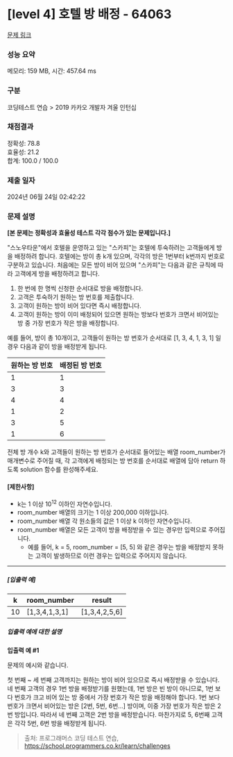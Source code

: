# [level 4] 호텔 방 배정 - 64063 

[문제 링크](https://school.programmers.co.kr/learn/courses/30/lessons/64063) 

### 성능 요약

메모리: 159 MB, 시간: 457.64 ms

### 구분

코딩테스트 연습 > 2019 카카오 개발자 겨울 인턴십

### 채점결과

정확성: 78.8<br/>효율성: 21.2<br/>합계: 100.0 / 100.0

### 제출 일자

2024년 06월 24일 02:42:22

### 문제 설명

<p><strong>[본 문제는 정확성과 효율성 테스트 각각 점수가 있는 문제입니다.]</strong></p>

<p>"스노우타운"에서 호텔을 운영하고 있는 "스카피"는 호텔에 투숙하려는 고객들에게 방을 배정하려 합니다. 호텔에는 방이 총 k개 있으며, 각각의 방은 1번부터 k번까지 번호로 구분하고 있습니다. 처음에는 모든 방이 비어 있으며 "스카피"는 다음과 같은 규칙에 따라 고객에게 방을 배정하려고 합니다.</p>

<ol>
<li>한 번에 한 명씩 신청한 순서대로 방을 배정합니다.</li>
<li>고객은 투숙하기 원하는 방 번호를 제출합니다.</li>
<li>고객이 원하는 방이 비어 있다면 즉시 배정합니다.</li>
<li>고객이 원하는 방이 이미 배정되어 있으면 원하는 방보다 번호가 크면서 비어있는 방 중 가장 번호가 작은 방을 배정합니다.</li>
</ol>

<p>예를 들어, 방이 총 10개이고, 고객들이 원하는 방 번호가 순서대로 [1, 3, 4, 1, 3, 1] 일 경우 다음과 같이 방을 배정받게 됩니다.</p>
<table class="table">
        <thead><tr>
<th>원하는 방 번호</th>
<th>배정된 방 번호</th>
</tr>
</thead>
        <tbody><tr>
<td>1</td>
<td>1</td>
</tr>
<tr>
<td>3</td>
<td>3</td>
</tr>
<tr>
<td>4</td>
<td>4</td>
</tr>
<tr>
<td>1</td>
<td>2</td>
</tr>
<tr>
<td>3</td>
<td>5</td>
</tr>
<tr>
<td>1</td>
<td>6</td>
</tr>
</tbody>
      </table>
<p>전체 방 개수 k와 고객들이 원하는 방 번호가 순서대로 들어있는 배열 room_number가 매개변수로 주어질 때, 각 고객에게 배정되는 방 번호를 순서대로 배열에 담아 return 하도록 solution 함수를 완성해주세요.</p>

<h4><strong>[제한사항]</strong></h4>

<ul>
<li>k는 1 이상 10<sup>12</sup> 이하인 자연수입니다.</li>
<li>room_number 배열의 크기는 1 이상 200,000 이하입니다.</li>
<li>room_number 배열 각 원소들의 값은 1 이상 k 이하인 자연수입니다.</li>
<li>room_number 배열은 모든 고객이 방을 배정받을 수 있는 경우만 입력으로 주어집니다.

<ul>
<li>예를 들어, k = 5, room_number = [5, 5] 와 같은 경우는 방을 배정받지 못하는 고객이 발생하므로 이런 경우는 입력으로 주어지지 않습니다.</li>
</ul></li>
</ul>

<hr>

<h5><strong>[입출력 예]</strong></h5>
<table class="table">
        <thead><tr>
<th>k</th>
<th>room_number</th>
<th>result</th>
</tr>
</thead>
        <tbody><tr>
<td>10</td>
<td>[1,3,4,1,3,1]</td>
<td>[1,3,4,2,5,6]</td>
</tr>
</tbody>
      </table>
<h5><strong>입출력 예에 대한 설명</strong></h5>

<p><strong>입출력 예 #1</strong></p>

<p>문제의 예시와 같습니다.</p>

<p>첫 번째 ~ 세 번째 고객까지는 원하는 방이 비어 있으므로 즉시 배정받을 수 있습니다. 네 번째 고객의 경우 1번 방을 배정받기를 원했는데, 1번 방은 빈 방이 아니므로, 1번 보다 번호가 크고 비어 있는 방 중에서 가장 번호가 작은 방을 배정해야 합니다. 1번 보다 번호가 크면서 비어있는 방은 [2번, 5번, 6번...] 방이며, 이중 가장 번호가 작은 방은 2번 방입니다. 따라서 네 번째 고객은 2번 방을 배정받습니다. 마찬가지로 5, 6번째 고객은 각각 5번, 6번 방을 배정받게 됩니다.</p>


> 출처: 프로그래머스 코딩 테스트 연습, https://school.programmers.co.kr/learn/challenges